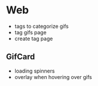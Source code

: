 # Web
* tags to categorize gifs
* tag gifs page
* create tag page

## GifCard
* loading spinners
* overlay when hovering over gifs
